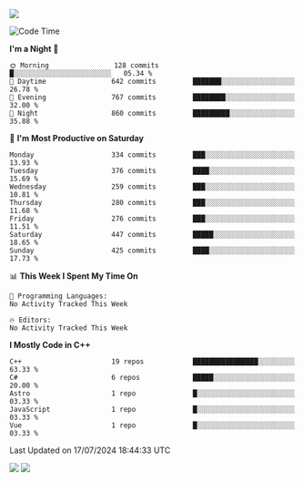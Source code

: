 ![](https://komarev.com/ghpvc/?username=lilpidgey&color=red)
<!--START_SECTION:waka-->
![Code Time](http://img.shields.io/badge/Code%20Time-1%2C491%20hrs%2018%20mins-blue)

**I'm a Night 🦉** 

```text
🌞 Morning                128 commits         █░░░░░░░░░░░░░░░░░░░░░░░░   05.34 % 
🌆 Daytime                642 commits         ███████░░░░░░░░░░░░░░░░░░   26.78 % 
🌃 Evening                767 commits         ████████░░░░░░░░░░░░░░░░░   32.00 % 
🌙 Night                  860 commits         █████████░░░░░░░░░░░░░░░░   35.88 % 
```
📅 **I'm Most Productive on Saturday** 

```text
Monday                   334 commits         ███░░░░░░░░░░░░░░░░░░░░░░   13.93 % 
Tuesday                  376 commits         ████░░░░░░░░░░░░░░░░░░░░░   15.69 % 
Wednesday                259 commits         ███░░░░░░░░░░░░░░░░░░░░░░   10.81 % 
Thursday                 280 commits         ███░░░░░░░░░░░░░░░░░░░░░░   11.68 % 
Friday                   276 commits         ███░░░░░░░░░░░░░░░░░░░░░░   11.51 % 
Saturday                 447 commits         █████░░░░░░░░░░░░░░░░░░░░   18.65 % 
Sunday                   425 commits         ████░░░░░░░░░░░░░░░░░░░░░   17.73 % 
```


📊 **This Week I Spent My Time On** 

```text
💬 Programming Languages: 
No Activity Tracked This Week

🔥 Editors: 
No Activity Tracked This Week
```

**I Mostly Code in C++** 

```text
C++                      19 repos            ████████████████░░░░░░░░░   63.33 % 
C#                       6 repos             █████░░░░░░░░░░░░░░░░░░░░   20.00 % 
Astro                    1 repo              █░░░░░░░░░░░░░░░░░░░░░░░░   03.33 % 
JavaScript               1 repo              █░░░░░░░░░░░░░░░░░░░░░░░░   03.33 % 
Vue                      1 repo              █░░░░░░░░░░░░░░░░░░░░░░░░   03.33 % 
```




 Last Updated on 17/07/2024 18:44:33 UTC
<!--END_SECTION:waka-->
![](https://hit.yhype.me/github/profile?user_id=42968544)
![](https://komarev.com/ghpvc/?lilpidgey)
